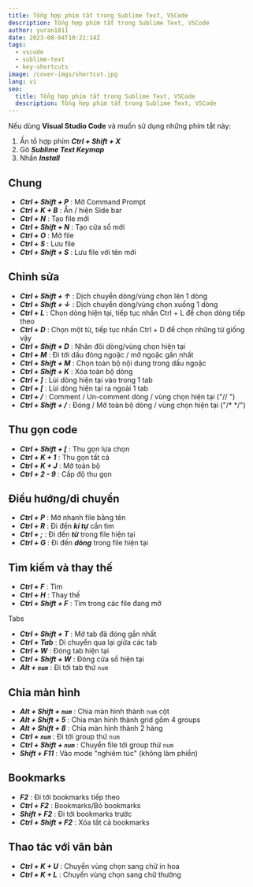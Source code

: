 ```yaml
---
title: Tổng hợp phím tắt trong Sublime Text, VSCode
description: Tổng hợp phím tắt trong Sublime Text, VSCode
author: yuran1811
date: 2023-08-04T10:21:14Z
tags:
  - vscode
  - sublime-text
  - key-shortcuts
image: /cover-imgs/shortcut.jpg
lang: vi
seo:
  title: Tổng hợp phím tắt trong Sublime Text, VSCode
  description: Tổng hợp phím tắt trong Sublime Text, VSCode
---
```


Nếu dùng **Visual Studio Code** và muốn sử dụng những phím tắt này:

1. Ấn tổ hợp phím ***Ctrl + Shift + X***
2. Gõ ***Sublime Text Keymap***
3. Nhấn ***Install***

## Chung

- ***Ctrl + Shift + P*** : Mở Command Prompt
- ***Ctrl + K + B*** : Ẩn / hiện Side bar
- ***Ctrl + N*** : Tạo file mới
- ***Ctrl + Shift + N*** : Tạo cửa sổ mới
- ***Ctrl + O*** : Mở file
- ***Ctrl + S*** : Lưu file
- ***Ctrl + Shift + S*** : Lưu file với tên mới

## Chỉnh sửa

- ***Ctrl + Shift + ↑*** : Dịch chuyển dòng/vùng chọn lên 1 dòng
- ***Ctrl + Shift + ↓*** : Dịch chuyển dòng/vùng chọn xuống 1 dòng
- ***Ctrl + L*** : Chọn dòng hiện tại, tiếp tục nhấn Ctrl + L để chọn dòng tiếp theo
- ***Ctrl + D*** : Chọn một từ, tiếp tục nhấn Ctrl + D để chọn những từ giống vậy
- ***Ctrl + Shift + D*** : Nhân đôi dòng/vùng chọn hiện tại
- ***Ctrl + M*** : Đi tới dấu đóng ngoặc / mở ngoặc gần nhất
- ***Ctrl + Shift + M*** : Chọn toàn bộ nội dung trong dấu ngoặc
- ***Ctrl + Shift + K*** : Xóa toàn bộ dòng
- ***Ctrl + ]*** : Lùi dòng hiện tại vào trong 1 tab
- ***Ctrl + \[*** : Lùi dòng hiện tại ra ngoài 1 tab
- ***Ctrl + /*** : Comment / Un-comment dòng / vùng chọn hiện tại ("// ")
- ***Ctrl + Shift + /*** : Đóng / Mở toàn bộ dòng / vùng chọn hiện tại ("/\* \*/")

## Thu gọn code

- ***Ctrl + Shift + \[*** : Thu gọn lựa chọn
- ***Ctrl + K + 1*** : Thu gọn tất cả
- ***Ctrl + K + J*** : Mở toàn bộ
- ***Ctrl + 2 - 9*** : Cấp độ thu gọn

## Điều hướng/di chuyển

- ***Ctrl + P*** : Mở nhanh file bằng tên
- ***Ctrl + R*** : Đi đến ***kí tự*** cần tìm
- ***Ctrl + ;*** : Đi đến ***từ*** trong file hiện tại
- ***Ctrl + G*** : Đi đến ***dòng*** trong file hiện tại

## Tìm kiếm và thay thế

- ***Ctrl + F*** : Tìm
- ***Ctrl + H*** : Thay thế
- ***Ctrl + Shift + F*** : Tìm trong các file đang mở

Tabs

- ***Ctrl + Shift + T*** : Mở tab đã đóng gần nhất
- ***Ctrl + Tab*** : Di chuyển qua lại giữa các tab
- ***Ctrl + W*** : Đóng tab hiện tại
- ***Ctrl + Shift + W*** : Đóng cửa sổ hiện tại
- ***Alt + `num`*** : Đi tới tab thứ `num`

## Chia màn hình

- ***Alt + Shift + `num`*** : Chia màn hình thành `num` cột
- ***Alt + Shift + 5*** : Chia màn hình thành grid gồm 4 groups
- ***Alt + Shift + 8*** : Chia màn hình thành 2 hàng
- ***Ctrl + `num`*** : Đi tới group thứ `num`
- ***Ctrl + Shift + `num`*** : Chuyển file tới group thứ `num`
- ***Shift + F11*** : Vào mode "nghiêm túc" (không làm phiền)

## Bookmarks

- ***F2*** : Đi tới bookmarks tiếp theo
- ***Ctrl + F2*** : Bookmarks/Bỏ bookmarks
- ***Shift + F2*** : Đi tới bookmarks trước
- ***Ctrl + Shift + F2*** : Xóa tất cả bookmarks

## Thao tác với văn bản

- ***Ctrl + K + U*** : Chuyển vùng chọn sang chữ in hoa
- ***Ctrl + K + L*** : Chuyển vùng chọn sang chữ thường
